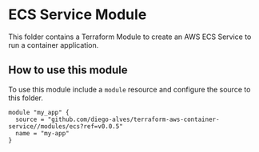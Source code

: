 # ECS Service Module

This folder contains a Terraform Module to create an AWS ECS Service to run a container application.

## How to use this module

To use this module include a `module` resource and configure the source to this folder.

```hcl
module "my_app" {
  source = "github.com/diego-alves/terraform-aws-container-service//modules/ecs?ref=v0.0.5"
  name = "my-app"
}
```

